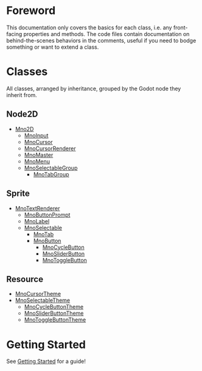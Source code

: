 # Foreword

This documentation only covers the basics for each class, i.e. any front-facing properties and methods. The code files contain documentation on behind-the-scenes behaviors in the comments, useful if you need to bodge something or want to extend a class.

# Classes

All classes, arranged by inheritance, grouped by the Godot node they inherit from.

## Node2D
- [Mno2D](mno2d.md)
  - [MnoInput](mnoinput.md)
  - [MnoCursor](mnocursor.md)
  - [MnoCursorRenderer](mnocursorrenderer.md)
  - [MnoMaster](mnomaster.md)
  - [MnoMenu](mnomenu.md)
  - [MnoSelectableGroup](mnoselectablegroup.md)
    - [MnoTabGroup](mnotabgroup.md)

## Sprite
- [MnoTextRenderer](mnotextrenderer.md)
  - [MnoButtonPrompt](mnobuttonprompt.md)
  - [MnoLabel](mnolabel.md)
  - [MnoSelectable](mnoselectable.md)
    - [MnoTab](mnotab.md)
    - [MnoButton](mnobutton.md)
      - [MnoCycleButton](mnocyclebutton.md)
      - [MnoSliderButton](mnosliderbutton.md)
      - [MnoToggleButton](mnotogglebutton.md)

## Resource
- [MnoCursorTheme](mnocursortheme.md)
- [MnoSelectableTheme](mnoselectabletheme.md)
  - [MnoCycleButtonTheme](mnocyclebuttontheme.md)
  - [MnoSliderButtonTheme](mnosliderbuttontheme.md)
  - [MnoToggleButtonTheme](mnotogglebuttontheme.md)

# Getting Started

See [Getting Started](01gettingstarted.md) for a guide!